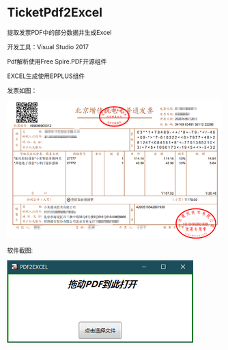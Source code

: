# TicketPdf2Excel
提取发票PDF中的部分数据并生成Excel

开发工具：Visual Studio 2017

Pdf解析使用Free Spire.PDF开源组件

EXCEL生成使用EPPLUS组件

发票如图：

![ppp](.\ppp.png)

软件截图:

![exe](.\exe.png)

